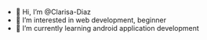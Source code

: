 - 👋 Hi, I’m @Clarisa-Diaz
- 👀 I’m interested in web development, beginner
- 🌱 I’m currently learning android application development

<!---
Clarisa-Diaz/Clarisa-Diaz is a ✨ special ✨ repository because its `README.md` (this file) appears on your GitHub profile.
You can click the Preview link to take a look at your changes.
--->
